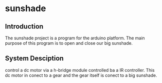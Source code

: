 # sunshade
## Introduction
The sunshade project is a program for the arduino platform.
The main purpose of this program is to open and close our big sunshade.
## System Desciption


control a dc motor via a h-bridge module controlled ba a IR controller.
This dc motor in conect to a gear and the gear itself is conect to a big sunshade.
